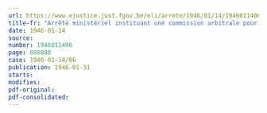 ```yaml
---
url: https://www.ejustice.just.fgov.be/eli/arrete/1946/01/14/1946011406/justel
title-fr: "Arrêté ministériel instituant une commission arbitrale pour l'évaluation des indemnités de réquisition des établissements industriels privés, des mines, minières et carrières"
date: 1946-01-14
source:
number: 1946011406
page: 888888
case: 1946-01-14/06
publication: 1946-01-31
starts:
modifies:
pdf-original:
pdf-consolidated:
---
```


